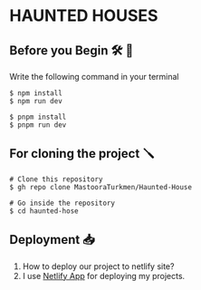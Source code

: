 # HAUNTED HOUSES

## Before you Begin 🛠 🔨

Write the following command in your terminal

```
$ npm install
$ npm run dev
````

```
$ pnpm install
$ pnpm run dev
```

## For cloning the project 🪛

```
# Clone this repository
$ gh repo clone MastooraTurkmen/Haunted-House

# Go inside the repository
$ cd haunted-hose
```


## Deployment  📥

1. How to deploy our project to netlify site?
2. I use [Netlify App](https://app.netlify.com/) for deploying my projects.



